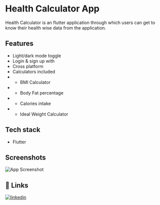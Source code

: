 
# Health Calculator App
Health Calculator is an flutter application through which users can get to know their health wise data from the application.



## Features

- Light/dark mode toggle
- Login & sign up with 
- Cross platform
- Calculators included
- - BMI Calculator
- - Body Fat percentage
- - Calories intake 
- - Ideal Weight Calculator

## Tech stack

- Flutter 





## Screenshots

![App Screenshot](https://via.placeholder.com/468x300?text=App+Screenshot+Here)


## 🔗 Links
[![linkedin](https://img.shields.io/badge/linkedin-0A66C2?style=for-the-badge&logo=linkedin&logoColor=white)](https://www.linkedin.com/in/vikneshwaran-c-r-632072185/)


